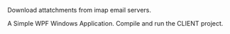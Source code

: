Download attatchments from imap email servers.

A Simple WPF Windows Application. Compile and run the CLIENT project.
